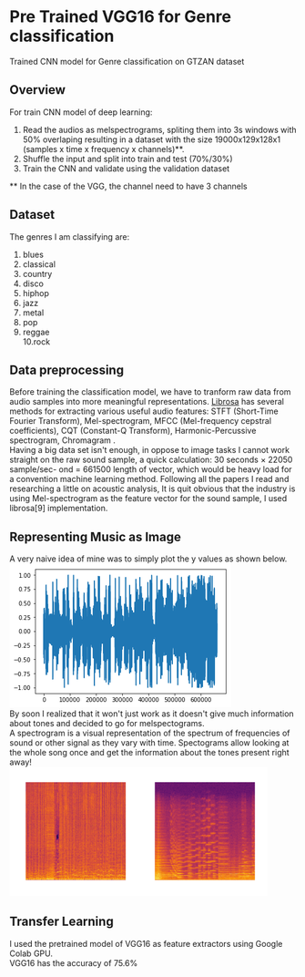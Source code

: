 # Pre Trained VGG16 for Genre classification
Trained CNN model for Genre classification on GTZAN dataset 
## Overview
For train CNN model of deep learning:

1. Read the audios as melspectrograms, spliting them into 3s windows with 50% overlaping resulting in a dataset with the size 19000x129x128x1 (samples x time x frequency x channels)**.
2. Shuffle the input and split into train and test (70%/30%)
3. Train the CNN and validate using the validation dataset

** In the case of the VGG, the channel need to have 3 channels
## Dataset
The genres I am classifying are:
1. blues<br>
2. classical<br>
3. country<br>
4. disco <br>
5. hiphop<br>
6. jazz<br>
7. metal<br>
8. pop<br>
9. reggae<br>
10.rock<br>
## Data preprocessing
Before training the classification model, we have to tranform raw data from audio samples into more meaningful representations. [Librosa](https://github.com/librosa/librosa) has several methods for extracting various useful audio features: STFT (Short-Time Fourier Transform), Mel-spectrogram, MFCC (Mel-frequency cepstral coefficients), CQT (Constant-Q Transform), Harmonic-Percussive spectrogram, Chromagram .<br>
Having a big data set isn't enough, in oppose to image tasks I cannot work straight on the raw sound sample, a quick calculation: 30 seconds × 22050 sample/sec- ond = 661500 length of vector, which would be heavy load for a convention machine learning method.
Following all the papers I read and researching a little on acoustic analysis, It is quit obvious that the industry is using Mel-spectrogram as the feature vector for the sound sample, I used librosa[9] implementation.
## Representing Music as Image
A very naive idea of mine was to simply plot the y values as shown below. <br>
<img src="imgs/index.png"> <br>
By soon I realized that it won't just work as it doesn't give much information about tones and decided to go for melspectograms. <br>
A spectrogram is a visual representation of the spectrum of frequencies of sound or other signal as they vary with time. Spectograms allow looking at the whole song once and get the information about the tones present right away! <br>
<img src="imgs/pop.png" width=45% title="POP"><img src="imgs/classical.png" width=45% title="CLASSICAL"> <br>

## Transfer Learning
I used the pretrained model of VGG16 as feature extractors using Google Colab GPU. <br>
VGG16 has the accuracy of 75.6% <br>


